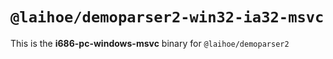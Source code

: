# `@laihoe/demoparser2-win32-ia32-msvc`

This is the **i686-pc-windows-msvc** binary for `@laihoe/demoparser2`
